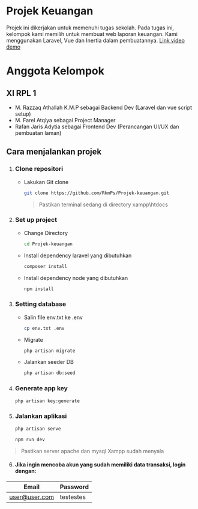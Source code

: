 # Projek Keuangan

Projek ini dikerjakan untuk memenuhi tugas sekolah.
Pada tugas ini, kelompok kami memilih untuk membuat web laporan keuangan. Kami menggunakan Laravel, Vue dan Inertia dalam pembuatannya.
[Link video demo](https://youtu.be/-5V-yk6Z6HY)


# Anggota Kelompok
## XI RPL 1
- M. Razzaq Athallah K.M.P sebagai Backend Dev (Laravel dan vue script setup)
- M. Farel Atqiya sebagai Project Manager
- Rafan Jaris Adytia  sebagai Frontend Dev (Perancangan UI/UX dan pembuatan laman)

## Cara menjalankan projek

1. ### Clone repositori

    - Lakukan Git clone
       ```bash
       git clone https://github.com/RkmPs/Projek-keuangan.git      
        ```
        > Pastikan terminal sedang di directory xampp\htdocs

2. ### Set up project
	
    - Change Directory
      ```bash
      cd Projek-keuangan
       ```
    - Install dependency laravel yang dibutuhkan
      ```bash
      composer install
       ```
    - Install dependency node yang dibutuhkan
       ```bash
       npm install
       ```

3. ### Setting database
    - Salin file env.txt ke .env
       ```bash
       cp env.txt .env
       ```
     - Migrate
	     ```bash
       php artisan migrate
       ```
     - Jalankan seeder DB
       ```bash
       php artisan db:seed
       ```
     

4. ### Generate app key
   ```bash
   php artisan key:generate
   ```

5. ### Jalankan aplikasi
   ```bash
   php artisan serve
   ```
      ```bash
   npm run dev
   ```
> Pastikan server apache dan mysql Xampp sudah menyala

6. #### Jika ingin mencoba akun yang sudah memiliki data transaksi, login dengan:
| Email                          |Password                         |
|------------------------------- |-----------------------------|
| user@user.com                  |testestes          

